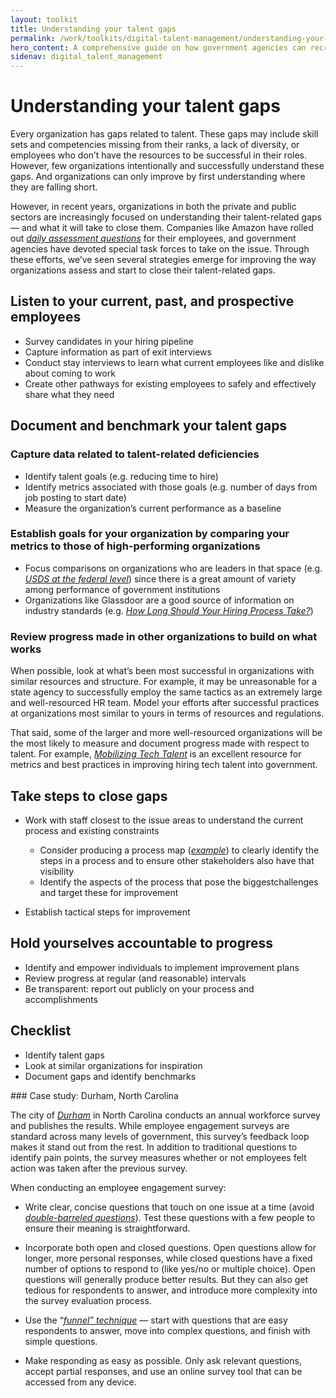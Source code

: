 ```yaml
---
layout: toolkit
title: Understanding your talent gaps
permalink: /work/toolkits/digital-talent-management/understanding-your-talent-gaps/
hero_content: A comprehensive guide on how government agencies can recruit, hire, onboard, and retain digital talent.
sidenav: digital_talent_management
---
```


Understanding your talent gaps
==============================

Every organization has gaps related to talent. These gaps may include
skill sets and competencies missing from their ranks, a lack of
diversity, or employees who don’t have the resources to be successful in
their roles. However, few organizations intentionally and successfully
understand these gaps. And organizations can only improve by first
understanding where they are falling short.

However, in recent years, organizations in both the private and public
sectors are increasingly focused on understanding their talent-related
gaps — and what it will take to close them. Companies like Amazon have
rolled out [*daily assessment
questions*](https://www.cnbc.com/2018/03/30/amazon-employee-reaction-to-hr-programs-connections-forte.html)
for their employees, and government agencies have devoted special task
forces to take on the issue. Through these efforts, we’ve seen several
strategies emerge for improving the way organizations assess and start
to close their talent-related gaps.

Listen to your current, past, and prospective employees
-------------------------------------------------------

* Survey candidates in your hiring pipeline
* Capture information as part of exit interviews
* Conduct stay interviews to learn what current employees like and dislike about coming to work
* Create other pathways for existing employees to safely and effectively share what they need

Document and benchmark your talent gaps
---------------------------------------

### Capture data related to talent-related deficiencies

* Identify talent goals (e.g. reducing time to hire)
* Identify metrics associated with those goals (e.g. number of days from job posting to start date)
* Measure the organization’s current performance as a baseline

### Establish goals for your organization by comparing your metrics to those of high-performing organizations

* Focus comparisons on organizations who are leaders in that space (e.g. [*USDS at the federal level*](https://www.govloop.com/new-hiring-pilot-could-help-agencies-find-qualified-candidates-faster/)) since there is a great amount of variety among performance of government institutions
* Organizations like Glassdoor are a good source of information on industry standards (e.g. [*How Long Should Your Hiring Process Take?*](https://www.glassdoor.com/blog/how-long-should-interviews-take/))

### Review progress made in other organizations to build on what works

When possible, look at what’s been most successful in organizations with
similar resources and structure. For example, it may be unreasonable for
a state agency to successfully employ the same tactics as an extremely
large and well-resourced HR team. Model your efforts after successful
practices at organizations most similar to yours in terms of resources and
regulations.

That said, some of the larger and more well-resourced organizations will
be the most likely to measure and document progress made with respect to
talent. For example, [*Mobilizing Tech
Talent*](https://ourpublicservice.org/wp-content/uploads/2018/09/Mobilizing_Tech_Talent-2018.09.26.pdf)
is an excellent resource for metrics and best practices in improving
hiring tech talent into government.

Take steps to close gaps
------------------------

* Work with staff closest to the issue areas to understand the current process and existing constraints

    * Consider producing a process map ([*example*](https://talentsum.com/wp-content/uploads/2015/04/candidate-journey-map.png)) to clearly identify the steps in a process and to ensure other stakeholders also have that visibility
    * Identify the aspects of the process that pose the biggestchallenges and target these for improvement

- Establish tactical steps for improvement

Hold yourselves accountable to progress
----------------------------------------

* Identify and empower individuals to implement improvement plans
* Review progress at regular (and reasonable) intervals
* Be transparent: report out publicly on your process and accomplishments

Checklist
---------
* Identify talent gaps
* Look at similar organizations for inspiration
* Document gaps and identify benchmarks

<div class='bg-warning p-4 mt-5' markdown='1'>
### Case study: Durham, North Carolina

The city of [*Durham*](https://durhamnc.gov/) in North Carolina conducts an annual workforce survey and publishes the results. While employee engagement surveys are standard across many levels of government, this survey’s feedback loop makes it stand out from the rest. In addition to traditional questions to identify pain points, the survey measures whether or not employees felt action was taken after the previous survey.

When conducting an employee engagement survey:

- Write clear, concise questions that touch on one issue at a time (avoid [*double-barreled questions*](https://en.wikipedia.org/wiki/Double-barreled_question)). Test these questions with a few people to ensure their meaning is straightforward.

- Incorporate both open and closed questions. Open questions allow for longer, more personal responses, while closed questions have a fixed number of options to respond to (like yes/no or multiple choice). Open questions will generally produce better results. But they can also get tedious for respondents to answer, and introduce more complexity into the survey evaluation process.

- Use the “[*funnel” technique*](https://www.qualtrics.com/experience-management/research/question-sequence-flow-style/) — start with questions that are easy respondents to answer, move into complex questions, and finish with simple questions.

- Make responding as easy as possible. Only ask relevant questions, accept partial responses, and use an online survey tool that can be accessed from any device.
</div>

